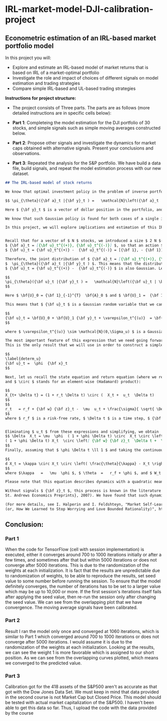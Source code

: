 # IRL-market-model-DJI-calibration-project
## Econometric estimation of an IRL-based market portfolio model

In this project you will: 

- Explore and estimate an IRL-based model of market returns that is based on IRL of a market-optimal portfolio 
- Investigate the role and impact of choices of different signals on model estimation and trading strategies
- Compare simple IRL-based and UL-based trading strategies

**Instructions for project structure:**

- The project consists of Three parts. The parts are as follows (more detailed instructions are in specific cells below):

- **Part 1**: Completeing the model estimation for the DJI portfolio of 30 stocks, and simple signals such as simple moving averages constructed below.

- **Part 2**: Propose other signals and investigate the dynamics for market caps obtained with alternative signals. Present your conclusions and observations.

- **Part 3**: Repeated the analysis for the S&P portfolio. We have build a data file, build signals, and repeat the model estimation process with our new dataset.

```markdown
## The IRL-based model of stock returns

We know that optimal investment policy in the problem of inverse portfolio optimization is a Gaussian policy

$$ \pi_{\theta}({\bf a}_t |{\bf y}_t ) =   \mathcal{N}\left({\bf a}_t | \bf{A}_0 + \bf{A}_1 {\bf y}_t, \Sigma_p \right) $$

Here $ {\bf y}_t $ is a vector of dollar position in the portfolio, and $ \bf{A}_0 $, $ \bf{A}_1 $ and $ \Sigma_p $ are parameters defining a Gaussian policy.   

We know that such Gaussian policy is found for both cases of a single investor and a market portfolio. We also sketched a numerical scheme that can iteratively compute coefficients $ \bf{A}_0$, $ \bf{A}_1 $ and $ \Sigma_p $ using a combination of a RL algorithm called G-learning and a trajectory optimization algorithm.

In this project, we will explore implications and estimation of this IRL-based model for the most interesting case - the market portfolio. It turns out that for this case, the model can be estimated in an easier way using a conventional Maximum Likelihood approach. To this end, we will re-formulate the model for this particular case in three easy steps.


Recall that for a vector of $ N $ stocks, we introduced a size $ 2 N $-action vector 
$ {\bf a}_t = [{\bf u}_t^{(+)}, {\bf u}_t^{(-)}] $, so that an action $ {\bf u}_t $ was defined as a difference of two non-negative numbers 
$ {\bf u}_t = {\bf u}_t^{(+)} -  {\bf u}_t^{(-)} = [{\bf 1}, - {\bf 1}] {\bf a}_t \equiv {\bf 1}_{-1}^{T} {\bf a}_t $.

Therefore, the joint distribution of $ {\bf a}_t = [{\bf u}_t^{(+)}, {\bf u}_t^{(-)} ] $ is given by our Gaussian policy
$  \pi_{\theta}({\bf a}_t |{\bf y}_t ) $. This means that the distribution of 
$ {\bf u}_t = {\bf u}_t^{(+)} -  {\bf u}_t^{(-)} $ is also Gaussian. Let us write it therefore as follows:

$$
\pi_{\theta}({\bf u}_t |{\bf y}_t ) =   \mathcal{N}\left({\bf u}_t | \bf{U}_0 + \bf{U}_1 {\bf y}_t, \Sigma_u \right) 
$$

Here $ \bf{U}_0 = {\bf 1}_{-1}^{T}  \bf{A}_0 $ and $ \bf{U}_1 =  {\bf 1}_{-1}^{T}  \bf{A}_1 $.

This means that $ {\bf u}_t $ is a Gaussian random variable that we can write as follows:

$$
{\bf u}_t = \bf{U}_0 + \bf{U}_1 {\bf y}_t + \varepsilon_t^{(u)}  = \bf{U}_0 + \bf{U}_1^{(x)} {\bf x}_t + \bf{U}_1^{(z)} {\bf z}_t + \varepsilon_t^{(u)} 
$$

where $ \varepsilon_t^{(u)} \sim \mathcal{N}(0,\Sigma_u) $ is a Gaussian random noise.  

The most important feature of this expression that we need going forward is is linear dependence on the state $ {\bf x}_t $. 
This is the only result that we will use in order to construct a simple dynamic market model resulting from our IRL model. We use a deterministic limit of this equation, where in addition we set $ \bf{U}_0 = \bf{U}_1^{(z)} = 0 $, and replace $ \bf{U}_1^{(x)} \rightarrow \phi $ to simplify the notation. We thus obtain a simple deterministic policy

$$
\label{determ_u}
{\bf u}_t =  \phi  {\bf x}_t 
$$

Next, let us recall the state equation and return equation (where we reinstate a time step $ \Delta t $,
and $ \circ $ stands for an element-wise (Hadamard) product):

$$
X_{t+ \Delta t} = (1 + r_t \Delta t) \circ (  X_t +  u_t  \Delta t)  
$$
$$
r_t   = r_f + {\bf w} {\bf z}_t -  \mu  u_t + \frac{\sigma}{ \sqrt{ \Delta t}} \varepsilon_t 
$$
where $ r_f $ is a risk-free rate, $ \Delta t $ is a time step, $ {\bf z}_t $ is a vector of predictors with weights $ {\bf w} $, $ \mu $ is a market impact parameter with a linear impact specification, and $ \varepsilon_t \sim \mathcal{N} (\cdot| 0, 1) $ is a white noise residual.


Eliminating $ u_t $ from these expressions and simplifying, we obtain
$$ \Delta  X_t = \mu  \phi  ( 1 + \phi \Delta t) \circ  X_t \circ \left(  \frac{r_f (1 + \phi \Delta t)  + \phi}{ \mu \phi (1+ \phi \Delta t )}  -  X_t \right) \Delta t + 
( 1 + \phi \Delta t) X_t  \circ \left[ {\bf w} {\bf z}_t  \Delta t +  \sigma \sqrt{ \Delta t} \varepsilon_t \right]
$$
Finally, assuming that $ \phi \Delta t \ll 1 $ and taking the continuous-time limit $  \Delta t \rightarrow dt $, we obtain 

$$
d X_t = \kappa \circ X_t \circ \left( \frac{\theta}{\kappa} - X_t \right) dt +  X_t \circ \left[ {\bf w} {\bf z}_t \, dt + \sigma d W_t \right]
$$
where $\kappa   =   \mu  \phi $, $ \theta  =   r_f + \phi $, and $ W_t $ is a standard Brownian motion.

Please note that this equation describes dynamics with a quadratic mean reversion. It is quite different from models with linear mean reversion such as the Ornstein-Uhlenbeck (OU) process. 

Without signals $ {\bf z}_t $, this process is known in the literature as a Geometric Mean Reversion (GMR) process. It has been used (for a one-dimensional setting) by Dixit and Pyndick (" Investment Under Uncertainty", Princeton 1994), and investigated (also for 1D) by Ewald and Yang ("Geometric Mean Reversion: Formulas for the Equilibrium Density and Analytic Moment Matching", {\it University of 
St. Andrews Economics Preprints}, 2007). We have found that such dynamics (in a multi-variate setting) can also be obtained for market caps (or equivalently for stock prices, so long as the number of shares is held fixed) using Inverse Reinforcement Learning! 

(For more details, see I. Halperin and I. Feldshteyn, "Market Self-Learning of Signals, Impact and Optimal Trading: Invisible Hand Inference with Free Energy.
(or, How We Learned to Stop Worrying and Love Bounded Rationality)", https://papers.ssrn.com/sol3/papers.cfm?abstract\_id=3174498) 
```
## Conclusion:

### Part 1 
When the code for TensorFlow (cell with session implementation) is executed, either it converges around 700 to 1000 iterations initially or after a few times, and sometimes after that but within 5000 iterations or does not converge after 5000 iterations. This is due to the randomization of the weights at each initialization. It is fact that the results are unpredictable due to randomization of weights, to be able to reproduce the results, set seed value to some number before running the session. To ensure that the model definitely converges, the number of iterations has to be set to a larger value which may be up to 10,000 or more. If the first session's iterations itself fails after applying the seed value, then re-run the session only after changing the seed value. We can see from the overlapping plot that we have convergence. The moving average signals have been calibrated.

### Part 2
Result I ran the model only once and converged at 1060 iterations, which is similar to Part 1 which converged around 700 to 1000 iterations or does not converge after 5000 iterations. I would assume it is due to the randomization of the weights at each initialization. Looking at the results, we can see the weight 1 is more favorable which is assigned to our short position. As we can see from the overlapping curves plotted, which means we converged to the predicted value.

### Part 3
Calibration got for the 418 assets of the S&P500 aren't as accurate as that got with the Dow Jones Data Set. We must keep in mind that data provided in the second course is not Market Cap but Closed Price. This model should be tested with actual market capitalization of the S&P500. I haven't been able to get this data so far. Thus, I upload the code with the data provided by the course
